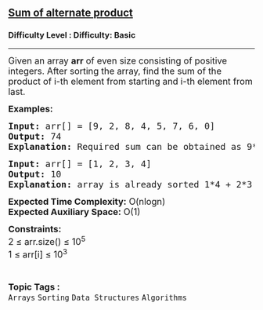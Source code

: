 <h2><a href="https://www.geeksforgeeks.org/problems/minimize-sum-of-alternate-product2033/1?page=4&category=Arrays&difficulty=Basic&sortBy=submissions">Sum of alternate product</a></h2><h3>Difficulty Level : Difficulty: Basic</h3><hr><div class="problems_problem_content__Xm_eO"><p><span style="font-size: 18px;">Given an array <strong>arr</strong> of even size consisting of positive integers. After sorting the array, find the sum of the product of i-th element from starting and i-th element from last.</span></p>
<p><span style="font-size: 18px;"><strong>Examples:</strong></span></p>
<pre><span style="font-size: 18px;"><strong>Input: </strong>arr[] = [9, 2, 8, 4, 5, 7, 6, 0]
<strong>Output: </strong>74
<strong>Explanation: </strong>Required sum can be obtained as 9*0 + 8*2 + 7*4 + 6*5 which is equal to 74.</span></pre>
<pre><span style="font-size: 18px;"><strong>Input: </strong>arr[] = [1, 2, 3, 4]
<strong>Output: </strong>10
<strong>Explanation: </strong>array is already sorted 1*4 + 2*3 = 10</span></pre>
<p><span style="font-size: 18px;"><strong>Expected Time Complexity:</strong> O(nlogn)<br><strong>Expected Auxiliary Space:</strong> O(1)</span></p>
<p><span style="font-size: 18px;"><strong>Constraints:</strong><br>2 ≤ arr.size() ≤ 10<sup>5</sup><br>1 ≤ arr[i] ≤ 10<sup>3</sup><br></span></p></div><br><p><span style=font-size:18px><strong>Topic Tags : </strong><br><code>Arrays</code>&nbsp;<code>Sorting</code>&nbsp;<code>Data Structures</code>&nbsp;<code>Algorithms</code>&nbsp;